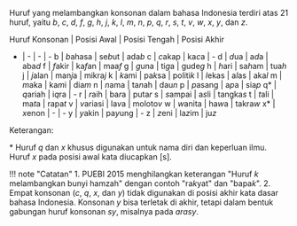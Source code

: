 Huruf yang melambangkan konsonan dalam bahasa Indonesia terdiri atas 21 huruf, yaitu *b*, *c*, *d*, *f*, *g*, *h*, *j*, *k*, *l*, *m*, *n*, *p*, *q*, *r*, *s*, *t*, *v*, *w*, *x*, *y*, dan *z*.

Huruf Konsonan | Posisi Awal | Posisi Tengah | Posisi Akhir
- | - | - | -
b | *b*ahasa | se*b*ut | ada*b*
c | *c*akap | ka*c*a | -
d | *d*ua | a*d*a | aba*d*
f | *f*akir | ka*f*an | maa*f*
g | *g*una | ti*g*a | gude*g*
h | *h*ari | sa*h*am | tua*h*
j | *j*alan | man*j*a | mikra*j*
k | *k*ami | pa*k*sa | politi*k*
l | *l*ekas | a*l*as | aka*l*
m | *m*aka | ka*m*i | dia*m*
n | *n*ama | ta*n*ah | dau*n*
p | *p*asang | a*p*a | sia*p*
q* | *q*ariah | i*q*ra | -
r | *r*aih | ba*r*a | puta*r*
s | *s*ampai | a*s*li | tangka*s*
t | *t*ali | ma*t*a | rapa*t*
v | *v*ariasi | la*v*a | moloto*v*
w | *w*anita | ha*w*a | takra*w*
x* | *x*enon | - | -
y | *y*akin | pa*y*ung | -
z | *z*eni | la*z*im | ju*z*

Keterangan:

\* Huruf *q* dan *x* khusus digunakan untuk nama diri dan keperluan ilmu. Huruf *x* pada posisi awal kata diucapkan [s].

!!! note "Catatan"
	1. PUEBI 2015 menghilangkan keterangan "Huruf *k* melambangkan bunyi hamzah" dengan contoh "ra*k*yat" dan "bapa*k*".
	2. Empat konsonan (*c*, *q*, *x*, dan *y*) tidak digunakan di posisi akhir kata dasar bahasa Indonesia. Konsonan *y* bisa terletak di akhir, tetapi dalam bentuk gabungan huruf konsonan *sy*, misalnya pada *arasy*.